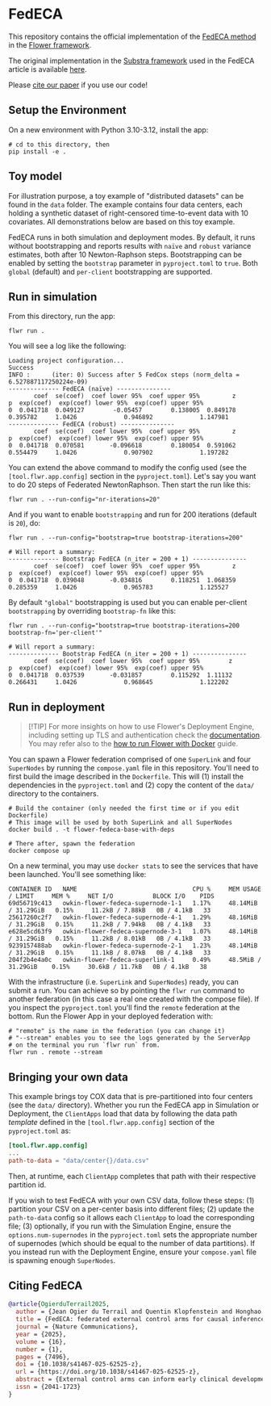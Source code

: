 # FedECA

This repository contains the official implementation of the [FedECA method](https://doi.org/10.1038/s41467-025-62525-z) in the [Flower framework](https://flower.ai/).

The original implementation in the [Substra framework](https://docs.substra.org/en/stable/) used in the FedECA article is available [here](https://github.com/owkin/fedeca).

Please [cite our paper](#citing-fedeca) if you use our code!


## Setup the Environment

On a new environment with Python 3.10-3.12, install the app:

```shell
# cd to this directory, then
pip install -e .
```


## Toy model

For illustration purpose, a toy example of "distributed datasets" can be found in the `data` folder. The example contains four data centers, each holding a synthetic dataset of right-censored time-to-event data with 10 covariates. All demonstrations below are based on this toy example.

FedECA runs in both simulation and deployment modes. By default, it runs without bootstrapping and reports results with `naïve` and `robust` variance estimates, both after 10 Newton-Raphson steps. Bootstrapping can be enabled by setting the `bootstrap` parameter in `pyproject.toml` to `true`. Both `global` (default) and `per-client` bootstrapping are supported.


## Run in simulation

From this directory, run the app:

```shell
flwr run .
```

You will see a log like the following:

```shell
Loading project configuration...
Success
INFO :      (iter: 0) Success after 5 FedCox steps (norm_delta = 6.527887117250224e-09)
-------------- FedECA (naïve) ---------------
       coef  se(coef)  coef lower 95%  coef upper 95%         z         p  exp(coef)  exp(coef) lower 95%  exp(coef) upper 95%
0  0.041718  0.049127        -0.05457        0.138005  0.849178  0.395782     1.0426             0.946892             1.147981
-------------- FedECA (robust) ---------------
       coef  se(coef)  coef lower 95%  coef upper 95%         z         p  exp(coef)  exp(coef) lower 95%  exp(coef) upper 95%
0  0.041718  0.070581       -0.096618        0.180054  0.591062  0.554479     1.0426             0.907902             1.197282
```

You can extend the above command to modify the config used (see the `[tool.flwr.app.config]` section in the `pyproject.toml`). Let's say you want to do 20 steps of Federated NewtonRaphson. Then start the run like this:

```shell
flwr run . --run-config="nr-iterations=20"
```

And if you want to enable `bootstrapping` and run for 200 iterations (default is `20`), do:

```shell
flwr run . --run-config="bootstrap=true bootstrap-iterations=200"

# Will report a summary:
-------------- Bootstrap FedECA (n_iter = 200 + 1) ---------------
       coef  se(coef)  coef lower 95%  coef upper 95%         z         p  exp(coef)  exp(coef) lower 95%  exp(coef) upper 95%
0  0.041718  0.039048       -0.034816        0.118251  1.068359  0.285359     1.0426             0.965783             1.125527
```

By default `"global"` bootstrapping is used but you can enable per-client `bootstrapping` by overriding `bootstrap-fn` like this:

```shell
flwr run . --run-config="bootstrap=true bootstrap-iterations=200 bootstrap-fn='per-client'"

# Will report a summary:
-------------- Bootstrap FedECA (n_iter = 200 + 1) ---------------
       coef  se(coef)  coef lower 95%  coef upper 95%        z         p  exp(coef)  exp(coef) lower 95%  exp(coef) upper 95%
0  0.041718  0.037539       -0.031857        0.115292  1.11132  0.266431     1.0426             0.968645             1.122202
```


## Run in deployment

> \[!TIP\]
> For more insights on how to use Flower's Deployment Engine, including setting up TLS and authentication check the [documentation](https://flower.ai/docs/framework/deploy.html). You may refer also to the [how to run Flower with Docker](https://flower.ai/docs/framework/docker/index.html) guide.

You can spawn a Flower federation comprised of one `SuperLink` and four `SuperNodes` by running the `compose.yaml` file in this repository. You'll need to first build the image described in the `Dockerfile`. This will (1) install the dependencies in the `pyproject.toml` and (2) copy the content of the `data/` directory to the containers.

```shell
# Build the container (only needed the first time or if you edit Dockerfile)
# This image will be used by both SuperLink and all SuperNodes
docker build . -t flower-fedeca-base-with-deps

# There after, spawn the federation
docker compose up
```

On a new terminal, you may use `docker stats` to see the services that have been launched. You'll see something like:

```shell
CONTAINER ID   NAME                                CPU %     MEM USAGE / LIMIT     MEM %     NET I/O           BLOCK I/O    PIDS
69d56719c413   owkin-flower-fedeca-supernode-1-1   1.17%     48.14MiB / 31.29GiB   0.15%     11.2kB / 7.88kB   0B / 4.1kB   33
25617260c2f7   owkin-flower-fedeca-supernode-4-1   1.29%     48.16MiB / 31.29GiB   0.15%     11.2kB / 7.94kB   0B / 4.1kB   33
e628e5cd63f9   owkin-flower-fedeca-supernode-3-1   1.07%     48.14MiB / 31.29GiB   0.15%     11.2kB / 8.01kB   0B / 4.1kB   33
9239157488ab   owkin-flower-fedeca-supernode-2-1   1.23%     48.14MiB / 31.29GiB   0.15%     11.1kB / 8.07kB   0B / 4.1kB   33
204f2b4e4a0c   owkin-flower-fedeca-superlink-1     0.49%     48.5MiB / 31.29GiB    0.15%     30.6kB / 11.7kB   0B / 4.1kB   38
```

With the infrastructure (i.e. `SuperLink` and `SuperNodes`) ready, you can submit a run. You can achieve so by pointing the `flwr run` command to another federation (in this case a real one created with the compose file). If you inspect the `pyproject.toml` you'll find the `remote` federation at the bottom. Run the Flower App in your deployed federation with:

```shell
# "remote" is the name in the federation (you can change it)
# "--stream" enables you to see the logs generated by the ServerApp
# on the terminal you run `flwr run` from.
flwr run . remote --stream
```

## Bringing your own data

This example brings toy COX data that is pre-partitioned into four centers (see the `data/` directory). Whether you run the FedECA app in Simulation or Deployment, the `ClientApps` load that data by following the data path _template_ defined in the `[tool.flwr.app.config]` section of the `pyproject.toml` as:

```TOML
[tool.flwr.app.config]
...
path-to-data = "data/center{}/data.csv"
```
Then, at runtime, each `ClientApp` completes that path with their respective partition id. 

If you wish to test FedECA with your own CSV data, follow these steps: (1) partition your CSV on a per-center basis into different files; (2) update the `path-to-data` config so it allows each `ClientApp` to load the corresponding file; (3) optionally, if you run with the Simulation Engine, ensure the `options.num-supernodes` in the `pyproject.toml` sets the appropriate number of supernodes (which should be equal to the number of data partitions). If you instead run with the Deployment Engine, ensure your `compose.yaml` file is spawning enough `SuperNodes`.


## Citing FedECA

```bibtex
@article{OgierduTerrail2025,
  author = {Jean Ogier du Terrail and Quentin Klopfenstein and Honghao Li and Imke Mayer and Nicolas Loiseau and Mohammad Hallal and Michael Debouver and Thibault Camalon and Thibault Fouqueray and Jorge Arellano Castro and Zahia Yanes and Laëtitia Dahan and Julien Taïeb and Pierre Laurent-Puig and Jean-Baptiste Bachet and Shulin Zhao and Remy Nicolle and Jérôme Cros and Daniel Gonzalez and Robert Carreras-Torres and Adelaida Garcia Velasco and Kawther Abdilleh and Sudheer Doss and Félix Balazard and Mathieu Andreux},
  title = {FedECA: federated external control arms for causal inference with time-to-event data in distributed settings},
  journal = {Nature Communications},
  year = {2025},
  volume = {16},
  number = {1},
  pages = {7496},
  doi = {10.1038/s41467-025-62525-z},
  url = {https://doi.org/10.1038/s41467-025-62525-z},
  abstract = {External control arms can inform early clinical development of experimental drugs and provide efficacy evidence for regulatory approval. However, accessing sufficient real-world or historical clinical trials data is challenging. Indeed, regulations protecting patients’ rights by strictly controlling data processing make pooling data from multiple sources in a central server often difficult. To address these limitations, we develop a method that leverages federated learning to enable inverse probability of treatment weighting for time-to-event outcomes on separate cohorts without needing to pool data. To showcase its potential, we apply it in different settings of increasing complexity, culminating with a real-world use-case in which our method is used to compare the treatment effect of two approved chemotherapy regimens using data from three separate cohorts of patients with metastatic pancreatic cancer. By sharing our code, we hope it will foster the creation of federated research networks and thus accelerate drug development.},
  issn = {2041-1723}
}
```
